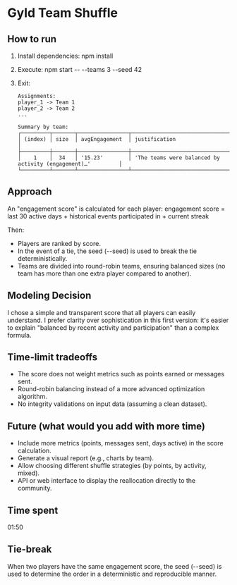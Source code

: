 # Gyld Team Shuffle

## How to run
1. Install dependencies:
   npm install

2. Execute:
   npm start -- --teams 3 --seed 42

3. Exit:
   ```
   Assignments:
   player_1 -> Team 1
   player_2 -> Team 2
   ...

   Summary by team:
   ┌─────────┬───────┬────────────────┬─────────────────────────────────────────────────────────────┐
   │ (index) │ size  │ avgEngagement  │ justification                                               │
   ├─────────┼───────┼────────────────┼─────────────────────────────────────────────────────────────┤
   │    1    │  34   │ '15.23'        │ 'The teams were balanced by activity (engagement)…'         │
   └─────────┴───────┴────────────────┴─────────────────────────────────────────────────────────────┘
   ```

## Approach
An "engagement score" is calculated for each player: engagement score = last 30 active days + historical events participated in + current streak

Then:
- Players are ranked by score.
- In the event of a tie, the seed (--seed) is used to break the tie deterministically.
- Teams are divided into round-robin teams, ensuring balanced sizes (no team has more than one extra player compared to another).

## Modeling Decision
I chose a simple and transparent score that all players can easily understand.
I prefer clarity over sophistication in this first version: it's easier to explain "balanced by recent activity and participation" than a complex formula.

## Time-limit tradeoffs
- The score does not weight metrics such as points earned or messages sent.
- Round-robin balancing instead of a more advanced optimization algorithm.
- No integrity validations on input data (assuming a clean dataset).

## Future (what would you add with more time)
- Include more metrics (points, messages sent, days active) in the score calculation.
- Generate a visual report (e.g., charts by team).
- Allow choosing different shuffle strategies (by points, by activity, mixed).
- API or web interface to display the reallocation directly to the community.

## Time spent
01:50

## Tie-break
When two players have the same engagement score, the seed (--seed) is used to determine the order in a deterministic and reproducible manner.